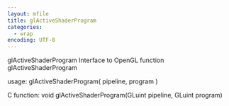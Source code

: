 ```yaml
---
layout: mfile
title: glActiveShaderProgram
categories:
  - wrap
encoding: UTF-8
---
```


glActiveShaderProgram  Interface to OpenGL function glActiveShaderProgram

usage:  glActiveShaderProgram( pipeline, program )

C function:  void glActiveShaderProgram(GLuint pipeline, GLuint program)